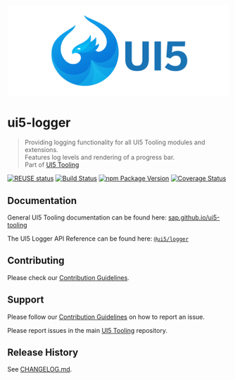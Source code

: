 ![UI5 icon](https://raw.githubusercontent.com/SAP/ui5-tooling/main/docs/images/UI5_logo_wide.png)

# ui5-logger
> Providing logging functionality for all UI5 Tooling modules and extensions.  
> Features log levels and rendering of a progress bar.  
> Part of [UI5 Tooling](https://github.com/SAP/ui5-tooling)
 
[![REUSE status](https://api.reuse.software/badge/github.com/SAP/ui5-logger)](https://api.reuse.software/info/github.com/SAP/ui5-logger)
[![Build Status](https://dev.azure.com/sap/opensource/_apis/build/status/SAP.ui5-logger?branchName=main)](https://dev.azure.com/sap/opensource/_build/latest?definitionId=37&branchName=main)
[![npm Package Version](https://badge.fury.io/js/%40ui5%2Flogger.svg)](https://www.npmjs.com/package/@ui5/logger)
[![Coverage Status](https://coveralls.io/repos/github/SAP/ui5-logger/badge.svg)](https://coveralls.io/github/SAP/ui5-logger)

## Documentation
General UI5 Tooling documentation can be found here: [sap.github.io/ui5-tooling](https://sap.github.io/ui5-tooling/)

The UI5 Logger API Reference can be found here: [`@ui5/logger`](https://sap.github.io/ui5-tooling/v3/api/module-@ui5_logger.html)

## Contributing
Please check our [Contribution Guidelines](https://github.com/SAP/ui5-tooling/blob/main/CONTRIBUTING.md).

## Support
Please follow our [Contribution Guidelines](https://github.com/SAP/ui5-tooling/blob/main/CONTRIBUTING.md#report-an-issue) on how to report an issue.

Please report issues in the main [UI5 Tooling](https://github.com/SAP/ui5-tooling) repository.

## Release History
See [CHANGELOG.md](CHANGELOG.md).
